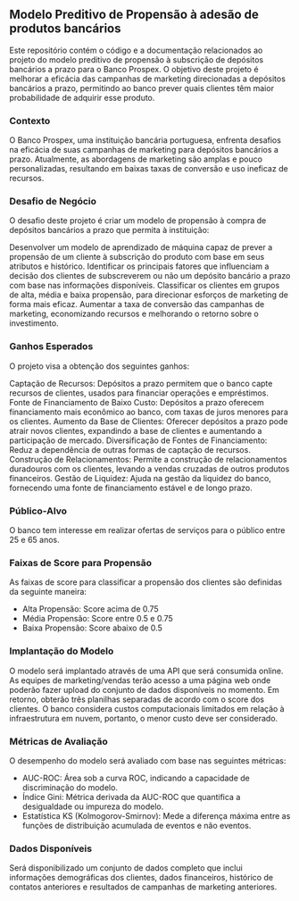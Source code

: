 
## Modelo Preditivo de Propensão à adesão de produtos bancários

Este repositório contém o código e a documentação relacionados ao projeto do modelo preditivo de propensão à subscrição de depósitos bancários a prazo para o Banco Prospex. O objetivo deste projeto é melhorar a eficácia das campanhas de marketing direcionadas a depósitos bancários a prazo, permitindo ao banco prever quais clientes têm maior probabilidade de adquirir esse produto.

### Contexto
O Banco Prospex, uma instituição bancária portuguesa, enfrenta desafios na eficácia de suas campanhas de marketing para depósitos bancários a prazo. Atualmente, as abordagens de marketing são amplas e pouco personalizadas, resultando em baixas taxas de conversão e uso ineficaz de recursos.

### Desafio de Negócio
O desafio deste projeto é criar um modelo de propensão à compra de depósitos bancários a prazo que permita à instituição:

Desenvolver um modelo de aprendizado de máquina capaz de prever a propensão de um cliente à subscrição do produto com base em seus atributos e histórico.
Identificar os principais fatores que influenciam a decisão dos clientes de subscreverem ou não um depósito bancário a prazo com base nas informações disponíveis.
Classificar os clientes em grupos de alta, média e baixa propensão, para direcionar esforços de marketing de forma mais eficaz.
Aumentar a taxa de conversão das campanhas de marketing, economizando recursos e melhorando o retorno sobre o investimento.

### Ganhos Esperados
O projeto visa a obtenção dos seguintes ganhos:

Captação de Recursos: Depósitos a prazo permitem que o banco capte recursos de clientes, usados para financiar operações e empréstimos.
Fonte de Financiamento de Baixo Custo: Depósitos a prazo oferecem financiamento mais econômico ao banco, com taxas de juros menores para os clientes.
Aumento da Base de Clientes: Oferecer depósitos a prazo pode atrair novos clientes, expandindo a base de clientes e aumentando a participação de mercado.
Diversificação de Fontes de Financiamento: Reduz a dependência de outras formas de captação de recursos.
Construção de Relacionamentos: Permite a construção de relacionamentos duradouros com os clientes, levando a vendas cruzadas de outros produtos financeiros.
Gestão de Liquidez: Ajuda na gestão da liquidez do banco, fornecendo uma fonte de financiamento estável e de longo prazo.

### Público-Alvo
O banco tem interesse em realizar ofertas de serviços para o público entre 25 e 65 anos.

### Faixas de Score para Propensão
As faixas de score para classificar a propensão dos clientes são definidas da seguinte maneira:

* Alta Propensão: Score acima de 0.75
* Média Propensão: Score entre 0.5 e 0.75
* Baixa Propensão: Score abaixo de 0.5

### Implantação do Modelo
O modelo será implantado através de uma API que será consumida online. As equipes de marketing/vendas terão acesso a uma página web onde poderão fazer upload do conjunto de dados disponíveis no momento. Em retorno, obterão três planilhas separadas de acordo com o score dos clientes. O banco considera custos computacionais limitados em relação à infraestrutura em nuvem, portanto, o menor custo deve ser considerado.

### Métricas de Avaliação
O desempenho do modelo será avaliado com base nas seguintes métricas:

* AUC-ROC: Área sob a curva ROC, indicando a capacidade de discriminação do modelo.
* Índice Gini: Métrica derivada da AUC-ROC que quantifica a desigualdade ou impureza do modelo.
* Estatística KS (Kolmogorov-Smirnov): Mede a diferença máxima entre as funções de distribuição acumulada de eventos e não eventos.

### Dados Disponíveis
Será disponibilizado um conjunto de dados completo que inclui informações demográficas dos clientes, dados financeiros, histórico de contatos anteriores e resultados de campanhas de marketing anteriores.
